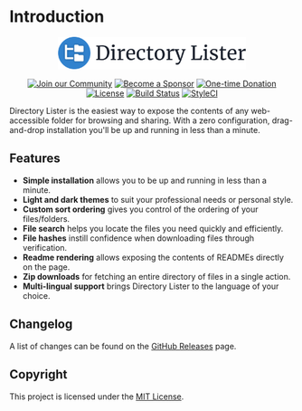 # Introduction

<p align="center">
    <img src=".gitbook/assets/directory-lister.svg" alt="Directory Lister" width="66%">
</p>

<p align="center">
    <a href="https://github.com/DirectoryLister/DirectoryLister/discussions"><img src="https://img.shields.io/badge/Join_the-Community-7b16ff.svg?style=for-the-badge" alt="Join our Community"></a>
    <a href="https://github.com/users/PHLAK/sponsorship"><img src="https://img.shields.io/badge/Become_a-Sponsor-cc4195.svg?style=for-the-badge" alt="Become a Sponsor"></a>
    <a href="https://paypal.me/ChrisKankiewicz"><img src="https://img.shields.io/badge/Make_a-Donation-006bb6.svg?style=for-the-badge" alt="One-time Donation"></a>
    <br>
    <a href="https://github.com/DirectoryLister/DirectoryLister/blob/master/LICENSE"><img src="https://img.shields.io/github/license/DirectoryLister/DirectoryLister?style=flat-square" alt="License"></a>
    <a href="https://travis-ci.com/DirectoryLister/DirectoryLister"><img src="https://img.shields.io/travis/com/DirectoryLister/DirectoryLister/master?style=flat-square" alt="Build Status"></a>
    <a href="https://styleci.io/repos/1375774"><img src="https://styleci.io/repos/1375774/shield?branch=master" alt="StyleCI"></a>
</p>

Directory Lister is the easiest way to expose the contents of any web-accessible folder for browsing and sharing. With a zero configuration, drag-and-drop installation you'll be up and running in less than a minute.

## Features

* **Simple installation** allows you to be up and running in less than a minute.
* **Light and dark themes** to suit your professional needs or personal style.
* **Custom sort ordering** gives you control of the ordering of your files/folders.
* **File search** helps you locate the files you need quickly and efficiently.
* **File hashes** instill confidence when downloading files through verification.
* **Readme rendering** allows exposing the contents of READMEs directly on the page.
* **Zip downloads** for fetching an entire directory of files in a single action.
* **Multi-lingual support** brings Directory Lister to the language of your choice.

## Changelog

A list of changes can be found on the [GitHub Releases](https://github.com/DirectoryLister/DirectoryLister/releases) page.

## Copyright

This project is licensed under the [MIT License](https://github.com/DirectoryLister/DirectoryLister/blob/master/LICENSE).

